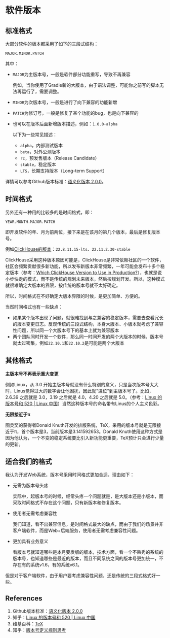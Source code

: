 # 软件版本

## 标准格式

大部分软件的版本都采用了如下的三段式结构：

`MAJOR.MINOR.PATCH`

其中：

- `MAJOR`为主版本号，一般是软件部分功能重写，导致不再兼容

  例如，当你使用了Gradle新的大版本，由于语法调整，可能你之前写的脚本无法再运行了，需要调整。

- `MINOR`为次版本号，一般是进行了向下兼容的功能新增

- `PATCH`为修订号，一般是修复了某个功能的bug，也是向下兼容的

- 也可以在版本后面新增版本描述，例如：`1.0.0-alpha`

  以下为一些常见描述：

  - `alpha`，内部测试版本
  - `beta`，对外公测版本
  - `rc`，预发售版本（Release Candidate）
  - `stable`，稳定版本
  - `LTS`，长期支持版本（Long-term Support）

详情可以参考Github版本标准：[语义化版本 2.0.0](https://semver.org/lang/zh-CN/)。

## 时间格式

另外还有一种用的比较多的是时间格式，即：

`YEAR.MONTH.MAJOR.PATCH`

即开发软件的年、月为前两位，接下来是在该月的第几个版本，最后是修复版本号。

例如[ClickHouse的版本](https://github.com/ClickHouse/ClickHouse/releases)：`22.8.11.15-lts`、`22.11.2.30-stable`

ClickHouse采用这种版本原因可能是，ClickHouse是非常依赖社区的一个软件，社区会频繁贡献很多新功能，所以发布新版本非常频繁，一年可能会发布十多个稳定版本（参考：[Which ClickHouse Version to Use in Production?](https://clickhouse.com/docs/en/faq/operations/production/#how-to-choose-between-clickhouse-releases)），也就是说小步快走的模式，而不是传统的规划未来版本，然后按规划开发。所以，这种模式就很难确定大版本的界限，按传统的版本号就不太好确定。

所以，时间格式在不好确定大版本界限的时候，是更加简单、方便的。

当然时间格式也有一些缺点：

- 如果某个版本出现了问题，就很难找到与之兼容的稳定版本，需要去查看冗长的版本变更日志。反观传统的三段式结构，本身大版本、小版本就考虑了兼容性问题，所以同一个大版本号下的基本上就为兼容版本
- 两个团队同时开发一个软件，那么同一时间开发的两个大版本的时候，版本号就太过密集，例如`22.10.1`和`22.10.2`是可能是两个大版本

## 其他格式

**主版本号不再表示重大变更**

例如Linux，从 3.0 开始主版本号就没有什么特别的意义，只是当次版本号太大时，Linus觉得过大的数字会让他困扰，因此就"进位"到主版本号了。比如，2.6.39 之后就是 3.0，3.19 之后就是 4.0，4.20 之后就是 5.0。（参考：[Linux 的版本号和 520 | Linux 中国](https://zhuanlan.zhihu.com/p/554459195)）当然这种版本号的命名带有Linus的个人主义色彩。

**无限接近于π**

图灵奖的获得者Donald Knuth开发的排版系统，TeX，采用的版本号就是无限接近于π，首个版本是3，当前版本是3.141592653。Donald Knuth使用这种方式是因为他认为，一个不变的稳定系统要比引入新功能更重要，TeX预计只会进行少量的更新。

## 适合我们的格式

我认为开发Web系统，版本号采用时间格式更加合适，理由如下：

- 无需为版本号头疼

  实际中，起版本号的时候，经常头疼一个问题就是，是大版本还是小版本，而采取时间格式不存在这个问题，只有新版本和修复版本。

- 使用者无需考虑兼容性

  我们知道，看不出兼容信息，是时间格式最大的缺点，而由于我们的场景并非客户端软件，而是Web+后端服务，使用者无需考虑兼容性问题。

- 更加具有业务意义

  看版本号就知道哪些是本月要发版的版本，技术方面，看一个不熟秀的系统的版本号，也知道哪些是最近的版本，而且不同系统之间的版本号更加统一，不存在有的系统v1.6，有的系统v6.1。

但是对于客户端软件，由于用户要考虑兼容性问题，还是传统的三段式格式好一些。

## References

1. Github版本标准：[语义化版本 2.0.0](https://semver.org/lang/zh-CN/)
2. 知乎：[Linux 的版本号和 520 | Linux 中国](https://zhuanlan.zhihu.com/p/554459195)
3. 维基百科：[TeX](https://en.wikipedia.org/wiki/TeX)
4. 知乎：[版本号定义规则思考](https://zhuanlan.zhihu.com/p/321496381)